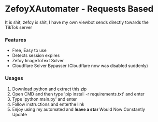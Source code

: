 # ZefoyXAutomater - Requests Based
It is shit, zefoy is shit, I have my own viewbot sends directly towards the TikTok server
### Features
+ Free, Easy to use
+ Detects session expires
+ Zefoy ImageToText Solver
+ Cloudflare Solver Bypasser (Cloudflare now was disabled suddenly)

### Usages
1. Download python and extract this zip
2. Open CMD and then type 'pip install -r requirements.txt' and enter
3. Type 'python main.py' and enter
4. Follow instructions and enterthe  link
5. Enjoy using my automated and **leave a star**
   Would Now Constantly Update
